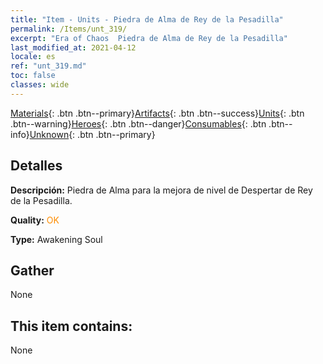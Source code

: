 ```yaml
---
title: "Item - Units - Piedra de Alma de Rey de la Pesadilla"
permalink: /Items/unt_319/
excerpt: "Era of Chaos  Piedra de Alma de Rey de la Pesadilla"
last_modified_at: 2021-04-12
locale: es
ref: "unt_319.md"
toc: false
classes: wide
---
```

 [Materials](/es/Items/){: .btn .btn--primary}[Artifacts](/es/Items/Artifacts/){: .btn .btn--success}[Units](/es/Items/Units/){: .btn .btn--warning}[Heroes](/es/Items/Heroes/){: .btn .btn--danger}[Consumables](/es/Items/Consumables/){: .btn .btn--info}[Unknown](/es/Items/Unknown/){: .btn .btn--primary}

## Detalles
 **Descripción:** Piedra de Alma para la mejora de nivel de Despertar de Rey de la Pesadilla.

 **Quality:** <span style="color: #FF8C00">OK</span>

 **Type:** Awakening Soul

## Gather

  None

## This item contains:

  None

